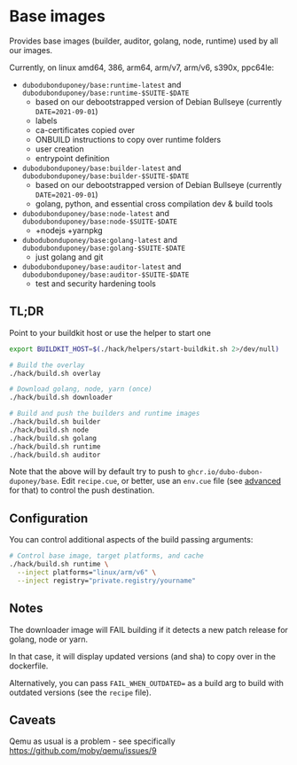 # Base images

Provides base images (builder, auditor, golang, node, runtime) used by all our images.

Currently, on linux amd64, 386, arm64, arm/v7, arm/v6, s390x, ppc64le:

* `dubodubonduponey/base:runtime-latest` and `dubodubonduponey/base:runtime-$SUITE-$DATE`
  * based on our debootstrapped version of Debian Bullseye (currently `DATE=2021-09-01`)
  * labels
  * ca-certificates copied over
  * ONBUILD instructions to copy over runtime folders
  * user creation
  * entrypoint definition
* `dubodubonduponey/base:builder-latest` and `dubodubonduponey/base:builder-$SUITE-$DATE`
  * based on our debootstrapped version of Debian Bullseye (currently `DATE=2021-09-01`)
  * golang, python, and essential cross compilation dev & build tools
* `dubodubonduponey/base:node-latest` and `dubodubonduponey/base:node-$SUITE-$DATE`
  * +nodejs +yarnpkg
* `dubodubonduponey/base:golang-latest` and `dubodubonduponey/base:golang-$SUITE-$DATE`
  * just golang and git
* `dubodubonduponey/base:auditor-latest` and `dubodubonduponey/base:auditor-$SUITE-$DATE`
  * test and security hardening tools

## TL;DR

Point to your buildkit host or use the helper to start one

```bash
export BUILDKIT_HOST=$(./hack/helpers/start-buildkit.sh 2>/dev/null)
```

```bash
# Build the overlay
./hack/build.sh overlay

# Download golang, node, yarn (once)
./hack/build.sh downloader

# Build and push the builders and runtime images
./hack/build.sh builder
./hack/build.sh node
./hack/build.sh golang
./hack/build.sh runtime
./hack/build.sh auditor
```

Note that the above will by default try to push to `ghcr.io/dubo-dubon-duponey/base`.
Edit `recipe.cue`, or better, use an `env.cue` file (see [advanced](ADVANCED.md) for that) to control
the push destination.

## Configuration

You can control additional aspects of the build passing arguments:

```bash
# Control base image, target platforms, and cache
./hack/build.sh runtime \
  --inject platforms="linux/arm/v6" \
  --inject registry="private.registry/yourname"
```

## Notes

The downloader image will FAIL building if it detects a new patch release for golang, node or yarn.

In that case, it will display updated versions (and sha) to copy over in the dockerfile.

Alternatively, you can pass `FAIL_WHEN_OUTDATED=` as a build arg to build with outdated versions (see the `recipe` file).

## Caveats

Qemu as usual is a problem - see specifically https://github.com/moby/qemu/issues/9
